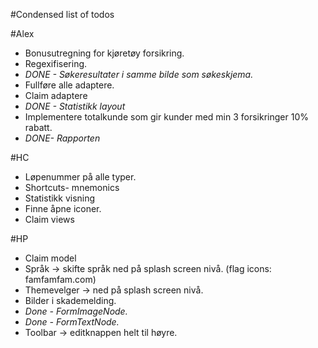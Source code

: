 #Condensed list of todos

#Alex
* Bonusutregning for kjøretøy forsikring.
* Regexifisering.
* *DONE - Søkeresultater i samme bilde som søkeskjema.*
* Fullføre alle adaptere.
* Claim adaptere
* *DONE - Statistikk layout*
* Implementere totalkunde som gir kunder med min 3 forsikringer 10% rabatt. 
* *DONE- Rapporten*

#HC
* Løpenummer på alle typer.
* Shortcuts- mnemonics
* Statistikk visning
* Finne åpne iconer.			
* Claim views

#HP
* Claim model
* Språk -> skifte språk ned på splash screen nivå.  	(flag icons: famfamfam.com) 
* Themevelger -> ned på splash screen nivå.
* Bilder i skademelding.
* *Done - FormImageNode.*
* *Done - FormTextNode.*
* Toolbar -> editknappen helt til høyre.
